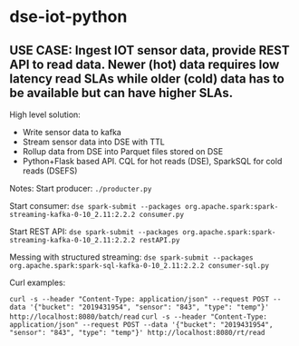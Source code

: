 # dse-iot-python
## USE CASE: Ingest IOT sensor data, provide REST API to read data. Newer (hot) data requires low latency read SLAs while older (cold) data has to be available but can have higher SLAs.

High level solution:
* Write sensor data to kafka
* Stream sensor data into DSE with TTL
* Rollup data from DSE into Parquet files stored on DSE
* Python+Flask based API. CQL for hot reads (DSE), SparkSQL for cold reads (DSEFS)


Notes:
Start producer:
`./producter.py`

Start consumer:
`dse spark-submit --packages org.apache.spark:spark-streaming-kafka-0-10_2.11:2.2.2 consumer.py`

Start REST API:
`dse spark-submit --packages org.apache.spark:spark-streaming-kafka-0-10_2.11:2.2.2 restAPI.py`

Messing with structured streaming:
`dse spark-submit --packages org.apache.spark:spark-sql-kafka-0-10_2.11:2.2.2 consumer-sql.py`

Curl examples:

`curl -s --header "Content-Type: application/json" --request POST --data '{"bucket": "2019431954", "sensor": "843", "type": "temp"}' http://localhost:8080/batch/read`
`curl -s --header "Content-Type: application/json" --request POST --data '{"bucket": "2019431954", "sensor": "843", "type": "temp"}' http://localhost:8080/rt/read`
